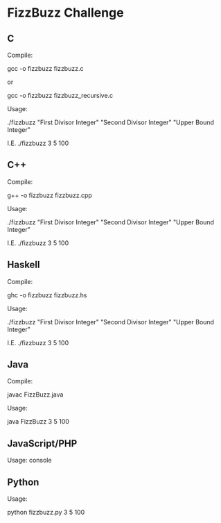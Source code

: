 # FizzBuzz Challenge

## C
Compile:

gcc -o fizzbuzz fizzbuzz.c

or

gcc -o fizzbuzz fizzbuzz_recursive.c

Usage:

./fizzbuzz "First Divisor Integer" "Second Divisor Integer" "Upper Bound Integer"

I.E. ./fizzbuzz 3 5 100

## C++

Compile: 

g++ -o fizzbuzz fizzbuzz.cpp

Usage:

./fizzbuzz "First Divisor Integer" "Second Divisor Integer" "Upper Bound Integer"

I.E. ./fizzbuzz 3 5 100

## Haskell

Compile: 

ghc -o fizzbuzz fizzbuzz.hs

Usage:

./fizzbuzz "First Divisor Integer" "Second Divisor Integer" "Upper Bound Integer"

I.E. ./fizzbuzz 3 5 100

## Java

Compile:

javac FizzBuzz.java

Usage:

java FizzBuzz 3 5 100

## JavaScript/PHP
Usage: console

## Python

Usage:

python fizzbuzz.py 3 5 100
